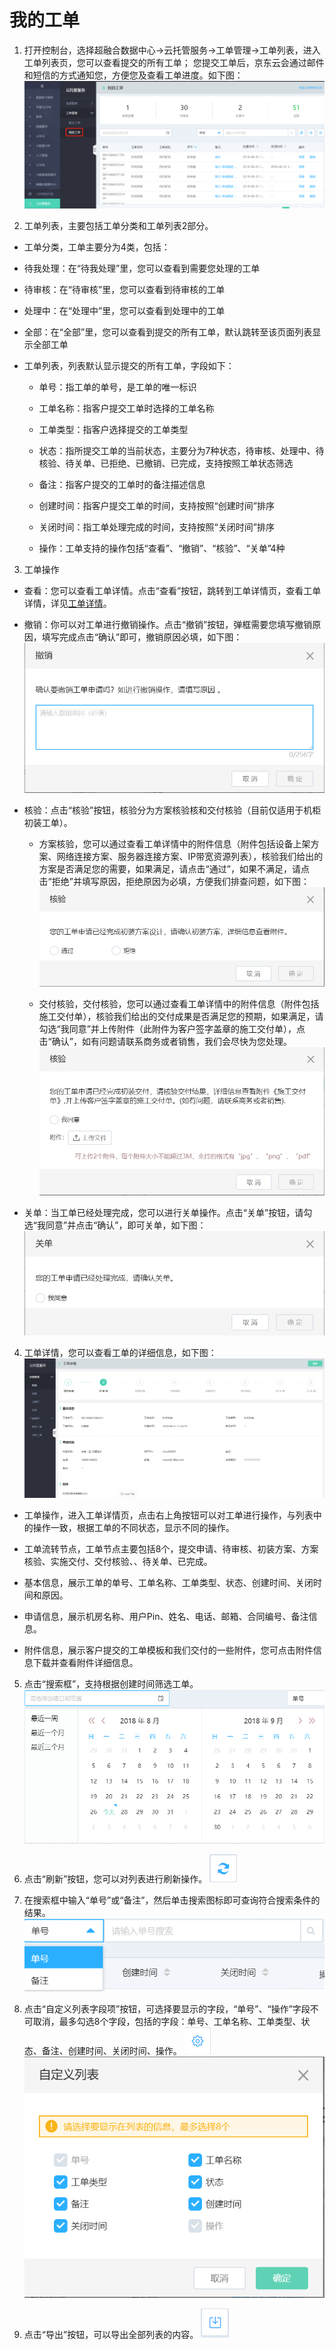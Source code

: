 # 我的工单

1. 打开控制台，选择超融合数据中心->云托管服务->工单管理->工单列表，进入工单列表页，您可以查看提交的所有工单； 您提交工单后，京东云会通过邮件和短信的方式通知您，方便您及查看工单进度。如下图：
![我的工单页面查看连接](https://github.com/jdcloudcom/cn/blob/cn-Cloud-Cabinet-Service/image/Hyper-Converged-IDC/Cloud-Cabinet-Service/CCS026.png)

2. 工单列表，主要包括工单分类和工单列表2部分。

- 工单分类，工单主要分为4类，包括：

 - 待我处理：在“待我处理”里，您可以查看到需要您处理的工单
 
 - 待审核：在“待审核”里，您可以查看到待审核的工单
 
 - 处理中：在“处理中”里，您可以查看到处理中的工单
 
 - 全部：在“全部”里，您可以查看到提交的所有工单，默认跳转至该页面列表显示全部工单
 
- 工单列表，列表默认显示提交的所有工单，字段如下：

  - 单号：指工单的单号，是工单的唯一标识
  
  - 工单名称：指客户提交工单时选择的工单名称
  
  - 工单类型：指客户选择提交的工单类型
  
  - 状态：指所提交工单的当前状态，主要分为7种状态，待审核、处理中、待核验、待关单、已拒绝、已撤销、已完成，支持按照工单状态筛选
  
  - 备注：指客户提交的工单时的备注描述信息
  
  - 创建时间：指客户提交工单的时间，支持按照“创建时间”排序
  
  - 关闭时间：指工单处理完成的时间，支持按照“关闭时间”排序
  
  - 操作：工单支持的操作包括“查看”、“撤销”、“核验”、“关单”4种
  
3. 工单操作

- 查看：您可以查看工单详情。点击“查看”按钮，跳转到工单详情页，查看工单详情，详见[工单详情]()。

- 撤销：你可以对工单进行撤销操作。点击“撤销”按钮，弹框需要您填写撤销原因，填写完成点击“确认”即可，撤销原因必填，如下图：
![撤销弹框查看连接](https://github.com/jdcloudcom/cn/blob/cn-Cloud-Cabinet-Service/image/Hyper-Converged-IDC/Cloud-Cabinet-Service/CCS027.png)

- 核验：点击“核验”按钮，核验分为方案核验核和交付核验（目前仅适用于机柜初装工单）。

  - 方案核验，您可以通过查看工单详情中的附件信息（附件包括设备上架方案、网络连接方案、服务器连接方案、IP带宽资源列表），核验我们给出的方案是否满足您的需要，如果满足，请点击“通过”，如果不满足，请点击“拒绝”并填写原因，拒绝原因为必填，方便我们排查问题，如下图：
  ![方案核验弹框查看连接](https://github.com/jdcloudcom/cn/blob/cn-Cloud-Cabinet-Service/image/Hyper-Converged-IDC/Cloud-Cabinet-Service/CCS031.png)
  
  - 交付核验，交付核验，您可以通过查看工单详情中的附件信息（附件包括施工交付单），核验我们给出的交付成果是否满足您的预期，如果满足，请勾选“我同意”并上传附件（此附件为客户签字盖章的施工交付单），点击“确认”，如有问题请联系商务或者销售，我们会尽快为您处理。
  ![交付核验弹框查看连接](https://github.com/jdcloudcom/cn/blob/cn-Cloud-Cabinet-Service/image/Hyper-Converged-IDC/Cloud-Cabinet-Service/CCS032.png)

- 关单：当工单已经处理完成，您可以进行关单操作。点击“关单”按钮，请勾选“我同意”并点击“确认”，即可关单，如下图：
![关单弹框查看连接](https://github.com/jdcloudcom/cn/blob/cn-Cloud-Cabinet-Service/image/Hyper-Converged-IDC/Cloud-Cabinet-Service/CCS033.png)

4. 工单详情，您可以查看工单的详细信息，如下图：
![工单详情查看连接](https://github.com/jdcloudcom/cn/blob/cn-Cloud-Cabinet-Service/image/Hyper-Converged-IDC/Cloud-Cabinet-Service/CCS025.png)

- 工单操作，进入工单详情页，点击右上角按钮可以对工单进行操作，与列表中的操作一致，根据工单的不同状态，显示不同的操作。

- 工单流转节点，工单节点主要包括8个，提交申请、待审核、初装方案、方案核验、实施交付、交付核验、、待关单、已完成。

- 基本信息，展示工单的单号、工单名称、工单类型、状态、创建时间、关闭时间和原因。

- 申请信息，展示机房名称、用户Pin、姓名、电话、邮箱、合同编号、备注信息。

- 附件信息，展示客户提交的工单模板和我们交付的一些附件，您可点击附件信息下载并查看附件详细信息。

5. 点击“搜索框”，支持根据创建时间筛选工单。
![时间筛选查看连接](https://github.com/jdcloudcom/cn/blob/cn-Cloud-Cabinet-Service/image/Hyper-Converged-IDC/Cloud-Cabinet-Service/CCS030.png)

6. 点击“刷新”按钮，您可以对列表进行刷新操作。
![刷新按钮查看连接](https://github.com/jdcloudcom/cn/blob/cn-Cloud-Cabinet-Service/image/Hyper-Converged-IDC/Cloud-Cabinet-Service/CCS007.png)

7. 在搜索框中输入“单号”或“备注”，然后单击搜索图标即可查询符合搜索条件的结果。
![搜索框下拉筛选查看连接](https://github.com/jdcloudcom/cn/blob/cn-Cloud-Cabinet-Service/image/Hyper-Converged-IDC/Cloud-Cabinet-Service/CCS028.png)

8. 点击“自定义列表字段项”按钮，可选择要显示的字段，“单号”、“操作”字段不可取消，最多勾选8个字段，包括的字段：单号、工单名称、工单类型、状态、备注、创建时间、关闭时间、操作。
![自定义按钮查看连接](https://github.com/jdcloudcom/cn/blob/cn-Cloud-Cabinet-Service/image/Hyper-Converged-IDC/Cloud-Cabinet-Service/CCS009.png)
![自定义弹框查看连接](https://github.com/jdcloudcom/cn/blob/cn-Cloud-Cabinet-Service/image/Hyper-Converged-IDC/Cloud-Cabinet-Service/CCS029.png)

9. 点击“导出”按钮，可以导出全部列表的内容。
![导出按钮查看连接](https://github.com/jdcloudcom/cn/blob/cn-Cloud-Cabinet-Service/image/Hyper-Converged-IDC/Cloud-Cabinet-Service/CCS011.png)

